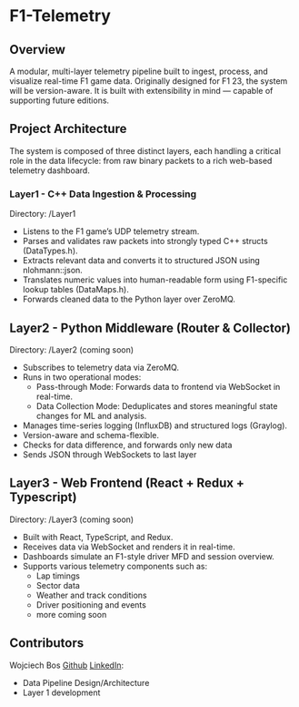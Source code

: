 # F1-Telemetry

## Overview
A modular, multi-layer telemetry pipeline built to ingest, process, and visualize real-time F1 game data.
Originally designed for F1 23, the system will be version-aware. It is built with extensibility in mind — capable of supporting future editions.

## Project Architecture
The system is composed of three distinct layers, each handling a critical role in the data lifecycle: from raw binary packets to a rich web-based telemetry dashboard.

### Layer1 - C++ Data Ingestion & Processing

Directory: /Layer1

- Listens to the F1 game’s UDP telemetry stream.
- Parses and validates raw packets into strongly typed C++ structs (DataTypes.h).
- Extracts relevant data and converts it to structured JSON using nlohmann::json.
- Translates numeric values into human-readable form using F1-specific lookup tables (DataMaps.h).
- Forwards cleaned data to the Python layer over ZeroMQ.



## Layer2 - Python Middleware (Router & Collector)

Directory: /Layer2 (coming soon)

- Subscribes to telemetry data via ZeroMQ.
- Runs in two operational modes:
    - Pass-through Mode: Forwards data to frontend via WebSocket in real-time.
    - Data Collection Mode: Deduplicates and stores meaningful state changes for ML and analysis.
- Manages time-series logging (InfluxDB) and structured logs (Graylog).
- Version-aware and schema-flexible.
- Checks for data difference, and forwards only new data
- Sends JSON through WebSockets to last layer

## Layer3 - Web Frontend (React + Redux + Typescript)

Directory: /Layer3 (coming soon)

- Built with React, TypeScript, and Redux.
- Receives data via WebSocket and renders it in real-time.
- Dashboards simulate an F1-style driver MFD and session overview.
- Supports various telemetry components such as:
    - Lap timings
    - Sector data
    - Weather and track conditions
    - Driver positioning and events
    - more coming soon


## Contributors

Wojciech Bos [Github](https://github.com/BosWojciech) [LinkedIn](https://www.linkedin.com/in/wbos/):
- Data Pipeline Design/Architecture
- Layer 1 development
